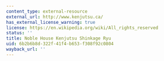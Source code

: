 ```yaml
---
content_type: external-resource
external_url: http://www.kenjutsu.ca/
has_external_license_warning: true
license: https://en.wikipedia.org/wiki/All_rights_reserved
status: ''
title: Noble House Kenjutsu Shinkage Ryu
uid: 6b2b6b8d-322f-41f4-b653-f308f92c0804
wayback_url: ''
---
```

